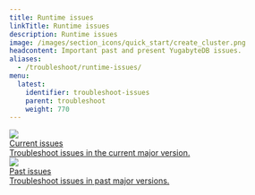 ```yaml
---
title: Runtime issues
linkTitle: Runtime issues
description: Runtime issues
image: /images/section_icons/quick_start/create_cluster.png
headcontent: Important past and present YugabyteDB issues.
aliases:
  - /troubleshoot/runtime-issues/
menu:
  latest:
    identifier: troubleshoot-issues
    parent: troubleshoot
    weight: 770
---
```


<div class="row">
  <div class="col-12 col-md-6 col-lg-12 col-xl-6">
    <a class="section-link icon-offset" href="current-issues">
      <div class="head">
        <img class="icon" src="/images/section_icons/troubleshoot/troubleshoot.png" aria-hidden="true" />
        <div class="title">Current issues</div>
      </div>
      <div class="body">
        Troubleshoot issues in the current major version.
      </div>
    </a>
  </div>

  <div class="col-12 col-md-6 col-lg-12 col-xl-6">
    <a class="section-link icon-offset" href="past-issues">
      <div class="head">
        <img class="icon" src="/images/section_icons/troubleshoot/troubleshoot.png" aria-hidden="true" />
        <div class="title">Past issues</div>
      </div>
      <div class="body">
        Troubleshoot issues in past major versions.
      </div>
    </a>
  </div>
</div>
